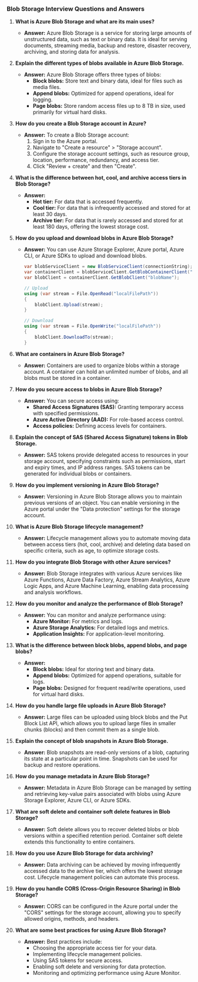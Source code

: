 ### Blob Storage Interview Questions and Answers

1. **What is Azure Blob Storage and what are its main uses?**
   - **Answer:** Azure Blob Storage is a service for storing large amounts of unstructured data, such as text or binary data. It is ideal for serving documents, streaming media, backup and restore, disaster recovery, archiving, and storing data for analysis.

2. **Explain the different types of blobs available in Azure Blob Storage.**
   - **Answer:** Azure Blob Storage offers three types of blobs:
     - **Block blobs:** Store text and binary data, ideal for files such as media files.
     - **Append blobs:** Optimized for append operations, ideal for logging.
     - **Page blobs:** Store random access files up to 8 TB in size, used primarily for virtual hard disks.

3. **How do you create a Blob Storage account in Azure?**
   - **Answer:** To create a Blob Storage account:
     1. Sign in to the Azure portal.
     2. Navigate to "Create a resource" > "Storage account".
     3. Configure the storage account settings, such as resource group, location, performance, redundancy, and access tier.
     4. Click "Review + create" and then "Create".

4. **What is the difference between hot, cool, and archive access tiers in Blob Storage?**
   - **Answer:** 
     - **Hot tier:** For data that is accessed frequently.
     - **Cool tier:** For data that is infrequently accessed and stored for at least 30 days.
     - **Archive tier:** For data that is rarely accessed and stored for at least 180 days, offering the lowest storage cost.

5. **How do you upload and download blobs in Azure Blob Storage?**
   - **Answer:** You can use Azure Storage Explorer, Azure portal, Azure CLI, or Azure SDKs to upload and download blobs.
     ```csharp
     var blobServiceClient = new BlobServiceClient(connectionString);
     var containerClient = blobServiceClient.GetBlobContainerClient("containerName");
     var blobClient = containerClient.GetBlobClient("blobName");
     
     // Upload
     using (var stream = File.OpenRead("localFilePath"))
     {
         blobClient.Upload(stream);
     }

     // Download
     using (var stream = File.OpenWrite("localFilePath"))
     {
         blobClient.DownloadTo(stream);
     }
     ```

6. **What are containers in Azure Blob Storage?**
   - **Answer:** Containers are used to organize blobs within a storage account. A container can hold an unlimited number of blobs, and all blobs must be stored in a container.

7. **How do you secure access to blobs in Azure Blob Storage?**
   - **Answer:** You can secure access using:
     - **Shared Access Signatures (SAS):** Granting temporary access with specified permissions.
     - **Azure Active Directory (AAD):** For role-based access control.
     - **Access policies:** Defining access levels for containers.

8. **Explain the concept of SAS (Shared Access Signature) tokens in Blob Storage.**
   - **Answer:** SAS tokens provide delegated access to resources in your storage account, specifying constraints such as permissions, start and expiry times, and IP address ranges. SAS tokens can be generated for individual blobs or containers.

9. **How do you implement versioning in Azure Blob Storage?**
   - **Answer:** Versioning in Azure Blob Storage allows you to maintain previous versions of an object. You can enable versioning in the Azure portal under the "Data protection" settings for the storage account.

10. **What is Azure Blob Storage lifecycle management?**
    - **Answer:** Lifecycle management allows you to automate moving data between access tiers (hot, cool, archive) and deleting data based on specific criteria, such as age, to optimize storage costs.

11. **How do you integrate Blob Storage with other Azure services?**
    - **Answer:** Blob Storage integrates with various Azure services like Azure Functions, Azure Data Factory, Azure Stream Analytics, Azure Logic Apps, and Azure Machine Learning, enabling data processing and analysis workflows.

12. **How do you monitor and analyze the performance of Blob Storage?**
    - **Answer:** You can monitor and analyze performance using:
      - **Azure Monitor:** For metrics and logs.
      - **Azure Storage Analytics:** For detailed logs and metrics.
      - **Application Insights:** For application-level monitoring.

13. **What is the difference between block blobs, append blobs, and page blobs?**
    - **Answer:** 
      - **Block blobs:** Ideal for storing text and binary data.
      - **Append blobs:** Optimized for append operations, suitable for logs.
      - **Page blobs:** Designed for frequent read/write operations, used for virtual hard disks.

14. **How do you handle large file uploads in Azure Blob Storage?**
    - **Answer:** Large files can be uploaded using block blobs and the Put Block List API, which allows you to upload large files in smaller chunks (blocks) and then commit them as a single blob.

15. **Explain the concept of blob snapshots in Azure Blob Storage.**
    - **Answer:** Blob snapshots are read-only versions of a blob, capturing its state at a particular point in time. Snapshots can be used for backup and restore operations.

16. **How do you manage metadata in Azure Blob Storage?**
    - **Answer:** Metadata in Azure Blob Storage can be managed by setting and retrieving key-value pairs associated with blobs using Azure Storage Explorer, Azure CLI, or Azure SDKs.

17. **What are soft delete and container soft delete features in Blob Storage?**
    - **Answer:** Soft delete allows you to recover deleted blobs or blob versions within a specified retention period. Container soft delete extends this functionality to entire containers.

18. **How do you use Azure Blob Storage for data archiving?**
    - **Answer:** Data archiving can be achieved by moving infrequently accessed data to the archive tier, which offers the lowest storage cost. Lifecycle management policies can automate this process.

19. **How do you handle CORS (Cross-Origin Resource Sharing) in Blob Storage?**
    - **Answer:** CORS can be configured in the Azure portal under the "CORS" settings for the storage account, allowing you to specify allowed origins, methods, and headers.

20. **What are some best practices for using Azure Blob Storage?**
    - **Answer:** Best practices include:
      - Choosing the appropriate access tier for your data.
      - Implementing lifecycle management policies.
      - Using SAS tokens for secure access.
      - Enabling soft delete and versioning for data protection.
      - Monitoring and optimizing performance using Azure Monitor.
